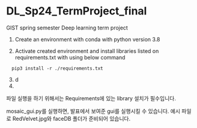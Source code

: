 # DL_Sp24_TermProject_final

GIST spring semester Deep learning term project

1. Create an environment with conda with python version 3.8

2. Activate created environment and install libraries listed on requirements.txt with using below command

``` {powershell}
  pip3 install -r ./requirements.txt
```

3. d
4. 

파일 실행을 하기 위해서는 Requirements에 있는 library 설치가 필수입니다.

mosaic_gui.py를 실행하면, 발표에서 보여준 gui를 실행시킬 수 있습니다.
예시 파일로 RedVelvet.jpg와 faceDB 폴더가 준비되어 있습니다.
